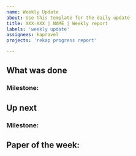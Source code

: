 ```yaml
---
name: Weekly Update
about: Use this template for the daily update
title: XXX-XXX | NAME | Weekly report
labels: 'weekly update'
assignees: kapravel
projects: 'rekap progress report'

---
```


## What was done

### Milestone:

## Up next

### Milestone:

## Paper of the week:
